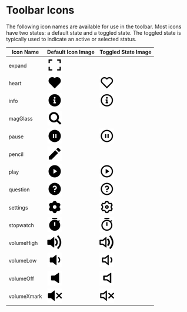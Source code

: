 # Toolbar Icons

The following icon names are available for use in the toolbar. Most icons have two states: a default state and a toggled state. The toggled state is typically used to indicate an active or selected status.

| Icon Name    | Default Icon Image                                                                 | Toggled State Image                                                      |
|--------------|------------------------------------------------------------------------------------|-------------------------------------------------------------------------|
| expand       | ![](./toolbar-icons/expand-fill.svg)                         |               |
| heart        | ![](./toolbar-icons/heart-fill.svg)                          | ![](./toolbar-icons/heart-line.svg)               |
| info         | ![](./toolbar-icons/info-fill.svg)                           | ![](./toolbar-icons/info-line.svg)                |
| magGlass     | ![](./toolbar-icons/magGlass-fill.svg)                       |               |
| pause        | ![](./toolbar-icons/pause-fill.svg)                          | ![](./toolbar-icons/pause-line.svg)               |
| pencil       | ![](./toolbar-icons/pencil-fill.svg)                         |               |
| play         | ![](./toolbar-icons/play-fill.svg)                           | ![](./toolbar-icons/play-line.svg)                |
| question     | ![](./toolbar-icons/question-fill.svg)                       | ![](./toolbar-icons/question-line.svg)            |
| settings     | ![](./toolbar-icons/settings-fill.svg)                       | ![](./toolbar-icons/settings-line.svg)            |
| stopwatch    | ![](./toolbar-icons/stopwatch-fill.svg)                      | ![](./toolbar-icons/stopwatch-line.svg)           |
| volumeHigh   | ![](./toolbar-icons/volumeHigh-fill.svg)                     | ![](./toolbar-icons/volumeHigh-line.svg)          |
| volumeLow    | ![](./toolbar-icons/volumeLow-fill.svg)                      | ![](./toolbar-icons/volumeLow-line.svg)           |
| volumeOff    | ![](./toolbar-icons/volumeOff-fill.svg)                      | ![](./toolbar-icons/volumeOff-line.svg)           |
| volumeXmark  | ![](./toolbar-icons/volumeXmark-fill.svg)                    | ![](./toolbar-icons/volumeXmark-line.svg)         |
